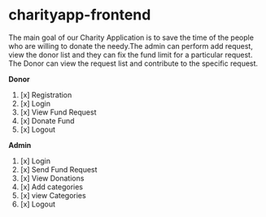 # **charityapp-frontend**

The main goal of our Charity Application is to save the time of the people who are willing to donate the needy.The admin can perform add request, view the donor list and they can fix the fund limit for a particular request. The Donor can view the request list and  contribute to the specific request.

 **Donor**
  1. [x] Registration
  2. [x] Login
  3. [x] View Fund Request
  4. [x] Donate Fund
  5. [x] Logout
  
 **Admin**
  1. [x] Login
  2. [x] Send Fund Request
  3. [x] View Donations
  4. [x] Add categories
  5. [x] view Categories
  6. [x] Logout
  
  
